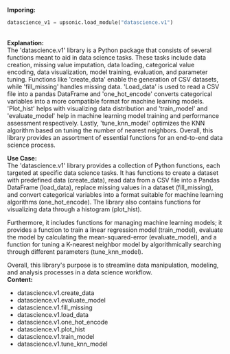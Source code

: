 <b class="custom_code_highlight_green">Imporing:</b><br>
```python
datascience_v1 = upsonic.load_module("datascience.v1")
```
<br><b class="custom_code_highlight_green">Explanation:</b><br>The 'datascience.v1' library is a Python package that consists of several functions meant to aid in data science tasks. These tasks include data creation, missing value imputation, data loading, categorical value encoding, data visualization, model training, evaluation, and parameter tuning. Functions like 'create_data' enable the generation of CSV datasets, while 'fill_missing' handles missing data. 'Load_data' is used to read a CSV file into a pandas DataFrame and 'one_hot_encode' converts categorical variables into a more compatible format for machine learning models. 'Plot_hist' helps with visualizing data distribution and 'train_model' and 'evaluate_model' help in machine learning model training and performance assessment respectively. Lastly, 'tune_knn_model' optimizes the KNN algorithm based on tuning the number of nearest neighbors. Overall, this library provides an assortment of essential functions for an end-to-end data science process.

<b class="custom_code_highlight_green">Use Case:</b><br>The 'datascience.v1' library provides a collection of Python functions, each targeted at specific data science tasks. It has functions to create a dataset with predefined data (create_data), read data from a CSV file into a Pandas DataFrame (load_data), replace missing values in a dataset (fill_missing), and convert categorical variables into a format suitable for machine learning algorithms (one_hot_encode). The library also contains functions for visualizing data through a histogram (plot_hist).

Furthermore, it includes functions for managing machine learning models; it provides a function to train a linear regression model (train_model), evaluate the model by calculating the mean-squared-error (evaluate_model), and a function for tuning a K-nearest neighbor model by algorithmically searching through different parameters (tune_knn_model). 

Overall, this library's purpose is to streamline data manipulation, modeling, and analysis processes in a data science workflow.
<br><b class="custom_code_highlight_green">Content:</b><br>
  - datascience.v1.create_data
  - datascience.v1.evaluate_model
  - datascience.v1.fill_missing
  - datascience.v1.load_data
  - datascience.v1.one_hot_encode
  - datascience.v1.plot_hist
  - datascience.v1.train_model
  - datascience.v1.tune_knn_model
